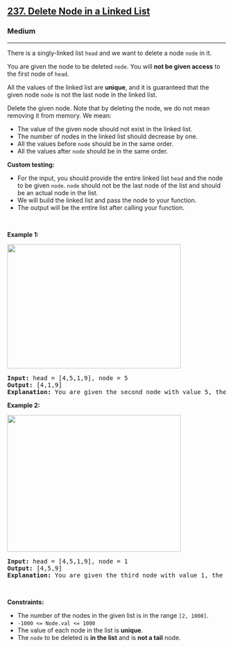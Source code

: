 <h2><a href="https://leetcode.com/problems/delete-node-in-a-linked-list/">237. Delete Node in a Linked List</a></h2><h3>Medium</h3><hr><div class=""><p class="">There is a singly-linked list <code class="">head</code> and we want to delete a node <code class="">node</code> in it.</p>

<p class="">You are given the node to be deleted <code class="">node</code>. You will <strong class="">not be given access</strong> to the first node of <code class="">head</code>.</p>

<p class="">All the values of the linked list are <strong class="">unique</strong>, and it is guaranteed that the given node <code class="">node</code> is not the last node in the linked list.</p>

<p class="">Delete the given node. Note that by deleting the node, we do not mean removing it from memory. We mean:</p>

<ul class="">
	<li class="">The value of the given node should not exist in the linked list.</li>
	<li class="">The number of nodes in the linked list should decrease by one.</li>
	<li class="">All the values before <code class="">node</code> should be in the same order.</li>
	<li class="">All the values after <code class="">node</code> should be in the same order.</li>
</ul>

<p class=""><strong class="">Custom testing:</strong></p>

<ul class="">
	<li class="">For the input, you should provide the entire linked list <code class="">head</code> and the node to be given <code class="">node</code>. <code class="">node</code> should not be the last node of the list and should be an actual node in the list.</li>
	<li class="">We will build the linked list and pass the node to your function.</li>
	<li class="">The output will be the entire list after calling your function.</li>
</ul>

<p class="">&nbsp;</p>
<p class=""><strong class="example">Example 1:</strong></p>
<img alt="" src="https://assets.leetcode.com/uploads/2020/09/01/node1.jpg" style="width: 400px; height: 286px;">
<pre class=""><strong class="">Input:</strong> head = [4,5,1,9], node = 5
<strong class="">Output:</strong> [4,1,9]
<strong class="">Explanation: </strong>You are given the second node with value 5, the linked list should become 4 -&gt; 1 -&gt; 9 after calling your function.
</pre>

<p class=""><strong class="example">Example 2:</strong></p>
<img alt="" src="https://assets.leetcode.com/uploads/2020/09/01/node2.jpg" style="width: 400px; height: 315px;">
<pre class=""><strong class="">Input:</strong> head = [4,5,1,9], node = 1
<strong class="">Output:</strong> [4,5,9]
<strong class="">Explanation: </strong>You are given the third node with value 1, the linked list should become 4 -&gt; 5 -&gt; 9 after calling your function.
</pre>

<p class="">&nbsp;</p>
<p class=""><strong class="">Constraints:</strong></p>

<ul class="">
	<li class="">The number of the nodes in the given list is in the range <code class="">[2, 1000]</code>.</li>
	<li class=""><code class="">-1000 &lt;= Node.val &lt;= 1000</code></li>
	<li class="">The value of each node in the list is <strong class="">unique</strong>.</li>
	<li class="">The <code class="">node</code> to be deleted is <strong class="">in the list</strong> and is <strong class="">not a tail</strong> node.</li>
</ul>
</div>